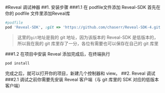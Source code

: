 #Reveal 调试神器
##1. 安装步骤
###1.1 在 podfile文件添加 Reveal-SDK
首先在你的 podfile 文件里添加Reveal库
```ruby
#podfile
pod 'Reveal-SDK', :git => 'https://github.com/chaserr/Reveal-SDK-4.git', :configurations => ['Debug'] #只在 debug模式下使用

```
>这里的`git`地址是我的 git 地址，因为该版本的 Reveal-SDK 是低版本的，所以我在我的 git 库里存了一分，各位有需要也可以保存在自己的 git 库里

###1.2 在项目中安装 Reveal
添加完成后，在终端执行
```ruby
pod install
```
完成之后，就可以打开你的项目，新建几个控制器和 view。
##2. Reveal 调试
###2.1
调试之前你需要先安装 Reveal 客户端（与 git 库里的 SDK 对应的低版本客户端）
